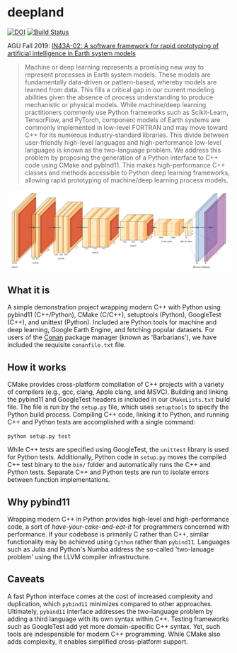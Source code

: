 # deepland

[![DOI](https://zenodo.org/badge/227004053.svg)](https://zenodo.org/badge/latestdoi/227004053) [![Build Status](https://travis-ci.org/adam-erickson/deepland.svg?branch=master)](https://travis-ci.org/adam-erickson/deepland)

AGU Fall 2019: [IN43A-02: A software framework for rapid prototyping of artificial intelligence in Earth system models](https://agu.confex.com/agu/fm19/meetingapp.cgi/Paper/634946)

> Machine or deep learning represents a promising new way to represent processes in Earth system models. These models are fundamentally data-driven or pattern-based, whereby models are learned from data. This fills a critical gap in our current modeling abilities given the absence of process understanding to produce mechanistic or physical models. While machine/deep learning practitioners commonly use Python frameworks such as Scikit-Learn, TensorFlow, and PyTorch, component models of Earth systems are commonly implemented in low-level FORTRAN and may move toward C++ for its numerous industry-standard libraries. This divide between user-friendly high-level languages and high-performance low-level languages is known as the two-language problem. We address this problem by proposing the generation of a Python interface to C++ code using CMake and pybind11. This makes high-performance C++ classes and methods accessible to Python deep learning frameworks, allowing rapid prototyping of machine/deep learning process models.

<img align="center" src="fcn32.png" alt="FCN-32">

## What it is

A simple demonstration project wrapping modern C++ with Python using pybind11 (C++/Python), CMake (C/C++), setuptools (Python), GoogleTest (C++), and unittest (Python). Included are Python tools for machine and deep learning, Google Earth Engine, and fetching popular datasets. For users of the [Conan](https://conan.io/) package manager (known as 'Barbarians'), we have included the requisite `conanfile.txt` file.

## How it works

CMake provides cross-platform compilation of C++ projects with a variety of compilers (e.g., gcc, clang, Apple clang, and MSVC). Building and linking the pybind11 and GoogleTest headers is included in our `CMakeLists.txt` build file. The file is run by the `setup.py` file, which uses `setuptools` to specify the Python build process. Compiling C++ code, linking it to Python, and running C++ and Python tests are accomplished with a single command:

`python setup.py test`

While C++ tests are specified using GoogleTest, the `unittest` library is used for Python tests. Additionally, Python code in `setup.py` moves the compiled C++ test binary to the `bin/` folder and automatically runs the C++ and Python tests. Separate C++ and Python tests are run to isolate errors between function implementations.

## Why pybind11

Wrapping modern C++ in Python provides high-level and high-performance code, a sort of *have-your-cake-and-eat-it* for programmers concerned with performance. If your codebase is primarily C rather than C++, similar functionality may be achieved using `Cython` rather than `pybind11`. Languages such as Julia and Python's Numba address the so-called 'two-lanuage problem' using the LLVM compiler infrastructure.

## Caveats

A fast Python interface comes at the cost of increased complexity and duplication, which `pybind11` minimizes compared to other approaches. Ultimately, `pybind11` interface addresses the two-language problem by adding a third language with its own syntax within C++. Testing frameworks such as GoogleTest add yet more domain-specific C++ syntax. Yet, such tools are indespensible for modern C++ programming. While CMake also adds complexity, it enables simplified cross-platform support.
